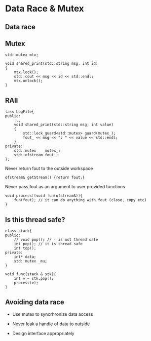 # Data Race & Mutex

## Data race  
## Mutex
```
std::mutex mtx;

void shared_print(std::string msg, int id)
{
	mtx.lock();
	std::cout << msg << id << std::endl;
	mtx.unlock();
}
```

## RAII  
```
lass LogFile{
public:
	...
	void shared_print(std::string msg, int value)
	{
		std::lock_guard<std::mutex> guard(mutex_);
		fout_ << msg << ": " << value << std::endl;
	}
private:
	std::mutex    mutex_;
	std::ofstream fout_;
};
```
Never return fout to the outside workspace  

`ofstream& getStream() {return fout;}`

Never pass fout as an argument to user provided functions

```
void processf(void fun(ofstream&)){
	fun(fout); // it can do anything with fout (close, copy etc)
}
```
## Is this thread safe?

```
class stack{
public:
	// void pop(); // - is not thread safe
	int pop(); // it is thread safe
	int top();
private:
	int* data;
	std::mutex _mu;
}

void func(stack & stk){
	int v = stk.pop();
	process(v);
}

```

## Avoiding data race


- Use mutex to syncrhronize data access  

- Never leak a handle of data to outside  

- Design interface appropriately  
